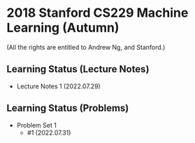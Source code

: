 # 2018 Stanford CS229 Machine Learning (Autumn)

(All the rights are entitled to Andrew Ng, and Stanford.)

## Learning Status (Lecture Notes)
- Lecture Notes 1 (2022.07.29)


## Learning Status (Problems)
- Problem Set 1 
  - #1 (2022.07.31)

